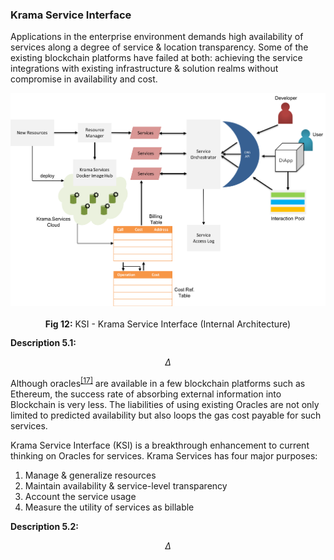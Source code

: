 ### Krama Service Interface

Applications in the enterprise environment demands high availability of services along a degree of service & location transparency. Some of the existing blockchain platforms have failed at both: achieving the service integrations with existing infrastructure & solution realms without compromise in availability and cost.  

![Krama Service Interface](images/tech-primer/KIP-KSI.png)

<p align="center"> <b>Fig 12:</b> KSI - Krama Service Interface (Internal Architecture) <sup><a href="#references"></a></sup> </p>

**Description 5.1:**

$$
\Delta
$$

Although oracles<sup><a href="#references">[17]</a></sup> are available in a few blockchain platforms such as Ethereum, the success rate of absorbing external information into Blockchain is very less. The liabilities of using existing Oracles are not only limited to predicted availability but also loops the gas cost payable for such services.

Krama Service Interface (KSI) is a breakthrough enhancement to current thinking on Oracles for services. Krama Services has four major purposes:

1. Manage & generalize resources
2. Maintain availability & service-level transparency
3. Account the service usage
4. Measure the utility of services as billable

**Description 5.2:**

$$
\Delta
$$